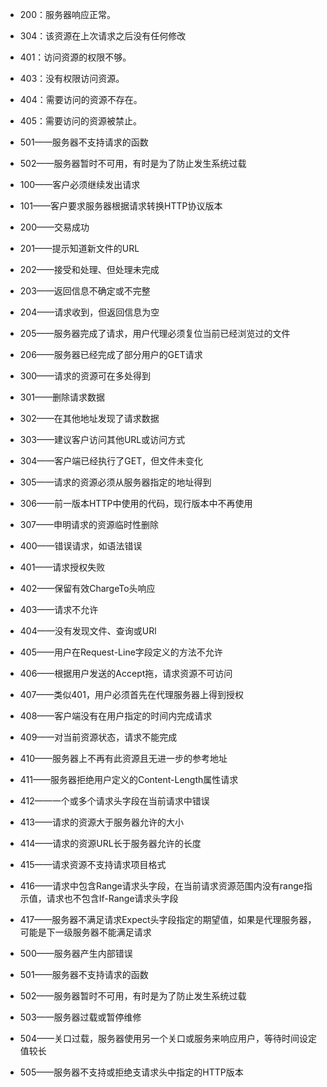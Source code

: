 - 200：服务器响应正常。
- 304：该资源在上次请求之后没有任何修改
- 401：访问资源的权限不够。
- 403：没有权限访问资源。
- 404：需要访问的资源不存在。
- 405：需要访问的资源被禁止。
- 501——服务器不支持请求的函数
- 502——服务器暂时不可用，有时是为了防止发生系统过载

- 100——客户必须继续发出请求
- 101——客户要求服务器根据请求转换HTTP协议版本
- 200——交易成功
- 201——提示知道新文件的URL
- 202——接受和处理、但处理未完成
- 203——返回信息不确定或不完整
- 204——请求收到，但返回信息为空
- 205——服务器完成了请求，用户代理必须复位当前已经浏览过的文件
- 206——服务器已经完成了部分用户的GET请求
- 300——请求的资源可在多处得到
- 301——删除请求数据
- 302——在其他地址发现了请求数据
- 303——建议客户访问其他URL或访问方式
- 304——客户端已经执行了GET，但文件未变化
- 305——请求的资源必须从服务器指定的地址得到
- 306——前一版本HTTP中使用的代码，现行版本中不再使用
- 307——申明请求的资源临时性删除
- 400——错误请求，如语法错误
- 401——请求授权失败
- 402——保留有效ChargeTo头响应
- 403——请求不允许
- 404——没有发现文件、查询或URl
- 405——用户在Request-Line字段定义的方法不允许
- 406——根据用户发送的Accept拖，请求资源不可访问
- 407——类似401，用户必须首先在代理服务器上得到授权
- 408——客户端没有在用户指定的时间内完成请求
- 409——对当前资源状态，请求不能完成
- 410——服务器上不再有此资源且无进一步的参考地址
- 411——服务器拒绝用户定义的Content-Length属性请求
- 412——一个或多个请求头字段在当前请求中错误
- 413——请求的资源大于服务器允许的大小
- 414——请求的资源URL长于服务器允许的长度
- 415——请求资源不支持请求项目格式
- 416——请求中包含Range请求头字段，在当前请求资源范围内没有range指示值，请求也不包含If-Range请求头字段
- 417——服务器不满足请求Expect头字段指定的期望值，如果是代理服务器，可能是下一级服务器不能满足请求
- 500——服务器产生内部错误
- 501——服务器不支持请求的函数
- 502——服务器暂时不可用，有时是为了防止发生系统过载
- 503——服务器过载或暂停维修
- 504——关口过载，服务器使用另一个关口或服务来响应用户，等待时间设定值较长
- 505——服务器不支持或拒绝支请求头中指定的HTTP版本
